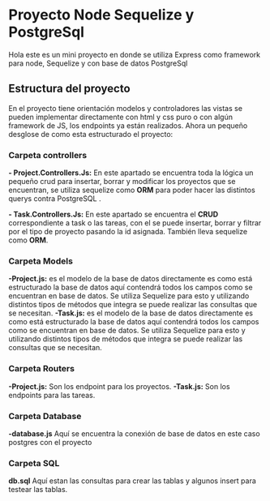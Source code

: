 # Proyecto Node Sequelize y PostgreSql

Hola este es un mini proyecto en donde se utiliza Express como framework para node, Sequelize y con base de datos PostgreSql

## Estructura del proyecto

En el proyecto tiene orientación modelos y controladores las vistas se pueden implementar directamente con html y css puro o con algún framework de JS, los endpoints ya están realizados. Ahora un pequeño desglose de como esta estructurado el proyecto:
 
###  Carpeta controllers
**- Project.Controllers.Js:**  En este apartado se encuentra toda la lógica un pequeño crud para insertar, borrar y modificar los proyectos que se encuentran, se utiliza sequelize como **ORM** para poder hacer las distintos querys contra PostgreSQL .

**- Task.Controllers.Js:** En este apartado se encuentra el **CRUD** correspondiente a task o las tareas, con el se puede insertar, borrar y  filtrar por el tipo de proyecto pasando la id asignada. También lleva sequelize como **ORM**.

### Carpeta Models
**-Project.js:** es el modelo de la base de datos directamente es como está estructurado la base de datos aquí contendrá todos los campos como se encuentran en base de datos. Se utiliza Sequelize para esto y utilizando distintos tipos de métodos que integra se puede realizar las consultas que se necesitan.
**-Task.js:** es el modelo de la base de datos directamente es como está estructurado la base de datos aquí contendrá todos los campos como se encuentran en base de datos. Se utiliza Sequelize para esto y utilizando distintos tipos de métodos que integra se puede realizar las consultas que se necesitan.
### Carpeta Routers
**-Project.js:** Son los endpoint para los proyectos.
**-Task.js:** Son los endpoints para las tareas.

### Carpeta Database
**-database.js** Aquí se encuentra la conexión de base de datos en este caso postgres con el proyecto

### Carpeta SQL 
**db.sql** Aquí estan las consultas para crear las tablas y algunos insert para testear las tablas.
